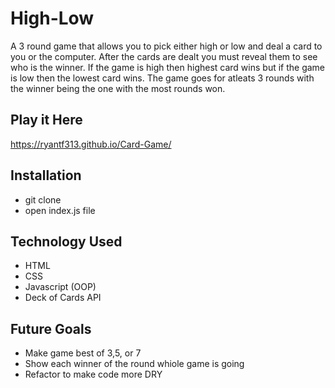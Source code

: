 # High-Low
A 3 round game that allows you to pick either high or low and deal a card to you or the computer. 
After the cards are dealt you must reveal them to see who is the winner. 
If the game is high then highest card wins but if the game is low then the lowest card wins.
The game goes for atleats 3 rounds with the winner being the one with the most rounds won.

## Play it Here
https://ryantf313.github.io/Card-Game/

## Installation
- git clone
- open index.js file

## Technology Used
- HTML
- CSS
- Javascript (OOP)
- Deck of Cards API

## Future Goals
- Make game best of 3,5, or 7
- Show each winner of the round whiole game is going
- Refactor to make code more DRY

